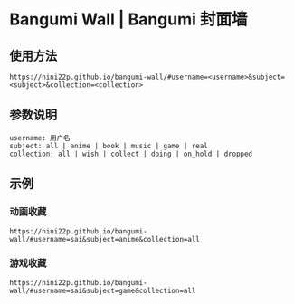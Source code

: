 # Bangumi Wall | Bangumi 封面墙

## 使用方法

```
https://nini22p.github.io/bangumi-wall/#username=<username>&subject=<subject>&collection=<collection>
```

## 参数说明

```
username: 用户名
subject: all | anime | book | music | game | real
collection: all | wish | collect | doing | on_hold | dropped
```

## 示例

### 动画收藏

```
https://nini22p.github.io/bangumi-wall/#username=sai&subject=anime&collection=all
```

### 游戏收藏

```
https://nini22p.github.io/bangumi-wall/#username=sai&subject=game&collection=all
```
